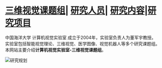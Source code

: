 # <a href="/index.md">三维视觉课题组</a>| <a href="/people.md">研究人员</a>| <a href="/research.md">研究内容</a>|<a href="/project.md">研究项目</a>

中国海洋大学 计算机视觉实验室 成立于2004年，实验室负责人为董军宇教授。实验室包括智能视觉理论、三维视觉、医学图像、视觉机器人等多个研究课题组。本网站主要介绍**计算机视觉实验室-三维视觉课题组**。

![研究规划](https://user-images.githubusercontent.com/57893728/162727493-a789eaa0-d145-4488-8591-4524c7b23228.png)







